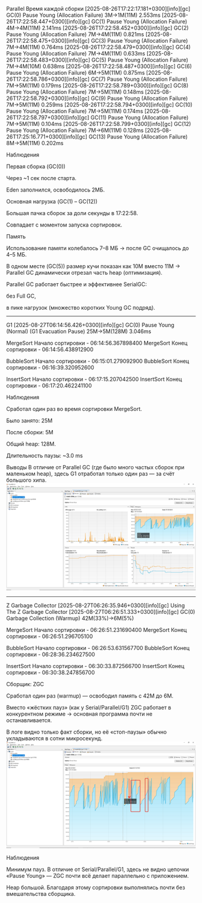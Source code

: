 Parallel
Время каждой сборки
[2025-08-26T17:22:17.181+0300][info][gc] GC(0) Pause Young (Allocation Failure) 3M->1M(11M) 2.553ms
[2025-08-26T17:22:58.447+0300][info][gc] GC(1) Pause Young (Allocation Failure) 4M->4M(11M) 2.141ms
[2025-08-26T17:22:58.452+0300][info][gc] GC(2) Pause Young (Allocation Failure) 7M->4M(11M) 0.821ms
[2025-08-26T17:22:58.475+0300][info][gc] GC(3) Pause Young (Allocation Failure) 7M->4M(11M) 0.764ms
[2025-08-26T17:22:58.479+0300][info][gc] GC(4) Pause Young (Allocation Failure) 7M->4M(11M) 0.633ms
[2025-08-26T17:22:58.483+0300][info][gc] GC(5) Pause Young (Allocation Failure) 7M->4M(10M) 0.638ms
[2025-08-26T17:22:58.487+0300][info][gc] GC(6) Pause Young (Allocation Failure) 6M->5M(11M) 0.875ms
[2025-08-26T17:22:58.786+0300][info][gc] GC(7) Pause Young (Allocation Failure) 7M->5M(11M) 0.179ms
[2025-08-26T17:22:58.789+0300][info][gc] GC(8) Pause Young (Allocation Failure) 7M->5M(11M) 0.148ms
[2025-08-26T17:22:58.792+0300][info][gc] GC(9) Pause Young (Allocation Failure) 7M->5M(11M) 0.259ms
[2025-08-26T17:22:58.794+0300][info][gc] GC(10) Pause Young (Allocation Failure) 7M->5M(11M) 0.174ms
[2025-08-26T17:22:58.797+0300][info][gc] GC(11) Pause Young (Allocation Failure) 7M->5M(11M) 0.104ms
[2025-08-26T17:22:58.799+0300][info][gc] GC(12) Pause Young (Allocation Failure) 7M->6M(11M) 0.128ms
[2025-08-26T17:25:16.771+0300][info][gc] GC(13) Pause Young (Allocation Failure) 8M->5M(11M) 0.202ms

Наблюдения

Первая сборка (GC(0))

Через ~1 сек после старта.

Eden заполнился, освободилось 2МБ.

Основная нагрузка (GC(1) – GC(12))

Большая пачка сборок за доли секунды в 17:22:58.

Совпадает с моментом запуска сортировок.

Память

Использование памяти колебалось 7–8 МБ → после GC очищалось до 4–5 МБ.

В одном месте (GC(5)) размер кучи показан как 10M вместо 11M → Parallel GC динамически отрезал часть heap (оптимизация).

Parallel GC работает быстрее и эффективнее SerialGC:

без Full GC,

в пике нагрузок (множество коротких Young GC подряд).

---
G1
[2025-08-27T06:14:56.426+0300][info][gc] GC(0) Pause Young (Normal) (G1 Evacuation Pause) 25M->5M(128M) 3.046ms

MergeSort Начало сортировки - 06:14:56.367898400
MergeSort Конец сортировки - 06:14:56.438912900

BubbleSort Начало сортировки - 06:15:01.279092900
BubbleSort Конец сортировки - 06:16:39.320952600

InsertSort Начало сортировки - 06:17:15.207042500
InsertSort Конец сортировки - 06:17:20.462241100

Наблюдения

Сработал один раз во время сортировки MergeSort.

Было занято: 25M

После сборки: 5M

Общий heap: 128M.

Длительность паузы: ~3.0 ms

Выводы
В отличие от Parallel GC (где было много частых сборок при маленьком heap), здесь G1 отработал только один раз — за счёт большого хипа.
![img.png](img.png)
___
Z Garbage Collector
[2025-08-27T06:26:35.946+0300][info][gc] Using The Z Garbage Collector
[2025-08-27T06:26:51.333+0300][info][gc] GC(0) Garbage Collection (Warmup) 42M(33%)->6M(5%)

MergeSort Начало сортировки - 06:26:51.231690400
MergeSort Конец сортировки - 06:26:51.296705100

BubbleSort Начало сортировки - 06:26:53.631567700
BubbleSort Конец сортировки - 06:28:36.234627500

InsertSort Начало сортировки - 06:30:33.872566700
InsertSort Конец сортировки - 06:30:38.247856700

Сборщик: ZGC

Сработал один раз (warmup) — освободил память с 42M до 6M.

Вместо «жёстких пауз» (как у Serial/Parallel/G1) ZGC работает в конкурентном режиме → основная программа почти не останавливается.

В логе видно только факт сборки, но её «стоп-паузы» обычно укладываются в сотни микросекунд.
![img_1.png](img_1.png)


Наблюдения 

Минимум пауз. В отличие от Serial/Parallel/G1, здесь не видно цепочки «Pause Young» — ZGC почти всё делает параллельно с приложением.

Heap большой. Благодаря этому сортировки выполнялись почти без вмешательства сборщика.


